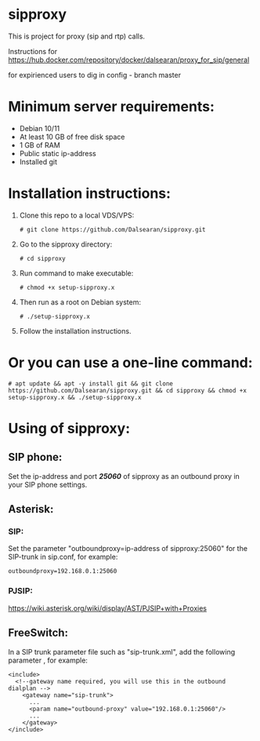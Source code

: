 # sipproxy

This is project for proxy (sip and rtp) calls.

Instructions for https://hub.docker.com/repository/docker/dalsearan/proxy_for_sip/general

for expirienced users to dig in config - branch master

# Minimum server requirements:
* Debian 10/11
* At least 10 GB of free disk space
* 1 GB of RAM
* Public static ip-address
* Installed git

# Installation instructions:

1. Clone this repo to a local VDS/VPS:

       # git clone https://github.com/Dalsearan/sipproxy.git

2. Go to the sipproxy directory:

       # cd sipproxy

3. Run command to make executable:

       # chmod +x setup-sipproxy.x

4. Then run as a root on Debian system:

       # ./setup-sipproxy.x
  
5. Follow the installation instructions.


# Or you can use a one-line command:

    # apt update && apt -y install git && git clone https://github.com/Dalsearan/sipproxy.git && cd sipproxy && chmod +x setup-sipproxy.x && ./setup-sipproxy.x
  
  
# Using of sipproxy:

## SIP phone:
   Set the ip-address and port ***25060*** of sipproxy as an outbound proxy in your SIP phone settings.
  
## Asterisk:
  
 ###  SIP:
 Set the parameter "outboundproxy=ip-address of sipproxy:25060" for the SIP-trunk in sip.conf, for example:
 
    outboundproxy=192.168.0.1:25060
    
 ###  PJSIP:
 https://wiki.asterisk.org/wiki/display/AST/PJSIP+with+Proxies
   
##  FreeSwitch:
  
   In a SIP trunk parameter file such as "sip-trunk.xml", add the following parameter <param name="outbound-proxy" value="ip-address of sipproxy"/>, for example:
   
    <include>
      <!--gateway name required, you will use this in the outbound dialplan -->
        <gateway name="sip-trunk">
          ...
          <param name="outbound-proxy" value="192.168.0.1:25060"/>
          ...
        </gateway>
    </include>
